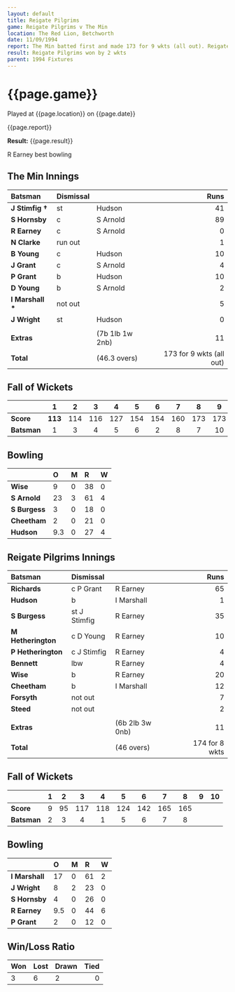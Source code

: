 ```yaml
---
layout: default
title: Reigate Pilgrims
game: Reigate Pilgrims v The Min
location: The Red Lion, Betchworth
date: 11/09/1994
report: The Min batted first and made 173 for 9 wkts (all out). Reigate Pilgrims replied with 174 for 8 wkts
result: Reigate Pilgrims won by 2 wkts
parent: 1994 Fixtures
---
```


# {{page.game}}

Played at {{page.location}} on {{page.date}}

{{page.report}}

**Result:** {{page.result}}

R Earney best bowling

## The Min Innings

| Batsman | Dismissal |  | Runs |
|:---|:---|---|---:|
| **J Stimfig &#8224;** | st | Hudson | 41 |
| **S Hornsby** | c | S Arnold | 89 |
| **R Earney** | c | S Arnold | 0 |
| **N Clarke** | run out |  | 1 |
| **B Young** | c | Hudson | 10 |
| **J Grant** | c | S Arnold | 4 |
| **P Grant** | b | Hudson | 10 |
| **D Young** | b | S Arnold | 2 |
| **I Marshall &#42;** | not out |  | 5 |
| **J Wright** | st | Hudson | 0 |
|  |  |  |  |
| **Extras** | | (7b 1lb 1w 2nb) | 11 |
| **Total** | | (46.3 overs) | 173 for 9 wkts (all out) |

## Fall of Wickets

| | 1 | 2 | 3 | 4 | 5 | 6 | 7 | 8 | 9 | 10 |
|---|:---:|:---:|:---:|:---:|:---:|:---:|:---:|:---:|:---:|:---:|
| **Score** | **113** | 114 | 116 | 127 | 154 | 154 | 160 | 173 | 173 |  |
| **Batsman** | 1 | 3 | 4 | 5 | 6 | 2 | 8 | 7 | 10 |  |

## Bowling

| | O | M | R | W |
|---|:---|:---|:---|:---|
| **Wise** | 9 | 0 | 38 | 0 |
| **S Arnold** | 23 | 3 | 61 | 4 |
| **S Burgess** | 3 | 0 | 18 | 0 |
| **Cheetham** | 2 | 0 | 21 | 0 |
| **Hudson** | 9.3 | 0 | 27 | 4 |

## Reigate Pilgrims Innings

| Batsman | Dismissal |  | Runs |
|:---|:---|---|---:|
| **Richards** | c P Grant | R Earney | 65 |
| **Hudson** | b | I Marshall | 1 |
| **S Burgess** | st J Stimfig | R Earney | 35 |
| **M Hetherington** | c D Young | R Earney | 10 |
| **P Hetherington** | c J Stimfig | R Earney | 4 |
| **Bennett** | lbw | R Earney | 4 |
| **Wise** | b | R Earney | 20 |
| **Cheetham** | b | I Marshall | 12 |
| **Forsyth** | not out |  | 7 |
| **Steed** | not out |  | 2 |
|  |  |  |  |
| **Extras** | | (6b 2lb 3w 0nb) | 11 |
| **Total** | | (46 overs) | 174 for 8 wkts |

## Fall of Wickets

| | 1 | 2 | 3 | 4 | 5 | 6 | 7 | 8 | 9 | 10 |
|---|:---:|:---:|:---:|:---:|:---:|:---:|:---:|:---:|:---:|:---:|
| **Score** | 9 | 95 | 117 | 118 | 124 | 142 | 165 | 165 |  |  |
| **Batsman** | 2 | 3 | 4 | 1 | 5 | 6 | 7 | 8 |  |  |

## Bowling

| | O | M | R | W |
|---|:---|:---|:---|:---|
| **I Marshall** | 17 | 0 | 61 | 2 |
| **J Wright** | 8 | 2 | 23 | 0 |
| **S Hornsby** | 4 | 0 | 26 | 0 |
| **R Earney** | 9.5 | 0 | 44 | 6 |
| **P Grant** | 2 | 0 | 12 | 0 |

## Win/Loss Ratio

| Won | Lost | Drawn | Tied |
|:---|:---|:---|---:|
| 3 | 6 | 2 | 0 |